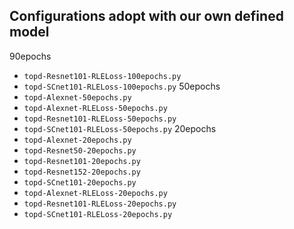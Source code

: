 ## Configurations adopt with our own defined model
90epochs
- `topd-Resnet101-RLELoss-100epochs.py`
- `topd-SCnet101-RLELoss-100epochs.py`
50epochs
- `topd-Alexnet-50epochs.py`
- `topd-Alexnet-RLELoss-50epochs.py`
- `topd-Resnet101-RLELoss-50epochs.py`
- `topd-SCnet101-RLELoss-50epochs.py`
20epochs
- `topd-Alexnet-20epochs.py`
- `topd-Resnet50-20epochs.py`
- `topd-Resnet101-20epochs.py`
- `topd-Resnet152-20epochs.py`
- `topd-SCnet101-20epochs.py`
- `topd-Alexnet-RLELoss-20epochs.py`
- `topd-Resnet101-RLELoss-20epochs.py`
- `topd-SCnet101-RLELoss-20epochs.py`
